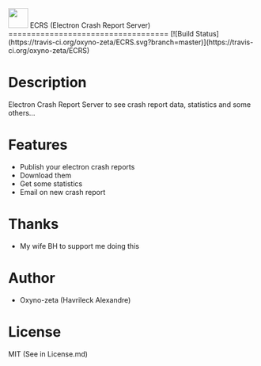 <img src="https://github.com/oxyno-zeta/LibParsio/blob/master/.github/logo.svg" width="40"> 
ECRS (Electron Crash Report Server)
===================================
[![Build Status](https://travis-ci.org/oxyno-zeta/ECRS.svg?branch=master)](https://travis-ci.org/oxyno-zeta/ECRS)

# Description
Electron Crash Report Server to see crash report data, statistics and some others...

# Features
* Publish your electron crash reports
* Download them
* Get some statistics
* Email on new crash report

# Thanks
* My wife BH to support me doing this

# Author
* Oxyno-zeta (Havrileck Alexandre)

# License
MIT (See in License.md)

